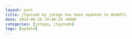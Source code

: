 ```yaml
---
layout: post
title: jtgunsmk by jotego has been updated to dee657c
date: 2024-06-28 19:48:29 +0000
categories: [jotego, jtgunsmk]
tags: [update]
---
```


